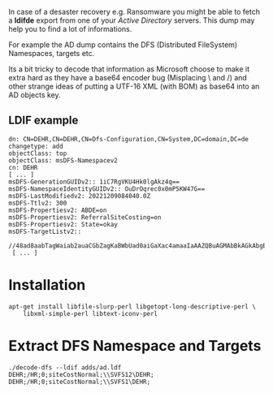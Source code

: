 
In case of a desaster recovery e.g. Ransomware you might be able to fetch a 
**ldifde** export from one of your *Active Directory* servers. This dump may help
you to find a lot of informations.

For example the AD dump contains the DFS (Distributed FileSystem) Namespaces,
targets etc.

Its a bit tricky to decode that information as Microsoft choose to make it extra
hard as they have a base64 encoder bug (Misplacing \ and /) and other strange 
ideas of putting a UTF-16 XML (with BOM) as base64 into an AD objects key.

LDIF example
------------

	dn: CN=DEHR,CN=DEHR,CN=Dfs-Configuration,CN=System,DC=domain,DC=de
	changetype: add
	objectClass: top
	objectClass: msDFS-Namespacev2
	cn: DEHR
	[ ... ]
	msDFS-GenerationGUIDv2:: 1iC7RgVKU4Hk0lgAkz4q==
	msDFS-NamespaceIdentityGUIDv2:: OuDrOqrec0x0mP5KW47G==
	msDFS-LastModifiedv2: 20221209084040.0Z
	msDFS-Ttlv2: 300
	msDFS-Propertiesv2: ABDE=on
	msDFS-Propertiesv2: ReferralSiteCosting=on
	msDFS-Propertiesv2: State=okay
	msDFS-TargetListv2::
	 //48ad8aabTagWaiab2auaCGbZagKaBWbUad0aiGaXac4amaaIaAAZQBuAGMAbBkAGkAbgBnAD
	 [ ... ]

Installation
============ 

	apt-get install libfile-slurp-perl libgetopt-long-descriptive-perl \
		libxml-simple-perl libtext-iconv-perl

Extract DFS Namespace and Targets
=================================

	./decode-dfs --ldif adds/ad.ldf
	DEHR;/HR;0;siteCostNormal;\\SVFS12\DEHR;
	DEHR;/HR;0;siteCostNormal;\\SVFS1\DEHR;

